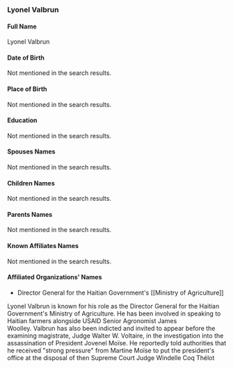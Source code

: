 ### Lyonel Valbrun

#### Full Name

Lyonel Valbrun

#### Date of Birth

Not mentioned in the search results.

#### Place of Birth

Not mentioned in the search results.

#### Education

Not mentioned in the search results.

#### Spouses Names

Not mentioned in the search results.

#### Children Names

Not mentioned in the search results.

#### Parents Names

Not mentioned in the search results.

#### Known Affiliates Names

Not mentioned in the search results.

#### Affiliated Organizations' Names

- Director General for the Haitian Government's [[Ministry of Agriculture]]

Lyonel Valbrun is known for his role as the Director General for the Haitian Government's Ministry of Agriculture. He has been involved in speaking to Haitian farmers alongside USAID Senior Agronomist James Woolley. Valbrun has also been indicted and invited to appear before the examining magistrate, Judge Walter W. Voltaire, in the investigation into the assassination of President Jovenel Moïse. He reportedly told authorities that he received "strong pressure" from Martine Moïse to put the president's office at the disposal of then Supreme Court Judge Windelle Coq Thélot
